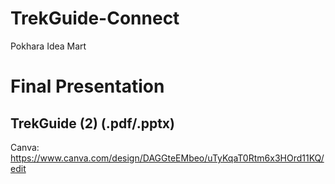 # TrekGuide-Connect
Pokhara Idea Mart

# Final Presentation
## TrekGuide (2) (.pdf/.pptx)
Canva: https://www.canva.com/design/DAGGteEMbeo/uTyKqaT0Rtm6x3HOrd11KQ/edit